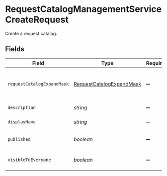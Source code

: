 # RequestCatalogManagementServiceCreateRequest

 Create a request catalog.



## Fields

| Field                                                                                                             | Type                                                                                                              | Required                                                                                                          | Description                                                                                                       |
| ----------------------------------------------------------------------------------------------------------------- | ----------------------------------------------------------------------------------------------------------------- | ----------------------------------------------------------------------------------------------------------------- | ----------------------------------------------------------------------------------------------------------------- |
| `requestCatalogExpandMask`                                                                                        | [RequestCatalogExpandMask](../../models/shared/requestcatalogexpandmask.md)                                       | :heavy_minus_sign:                                                                                                |  The RequestCatalogExpandMask includes the paths in the catalog view to expand in the return value of this call.<br/> |
| `description`                                                                                                     | *string*                                                                                                          | :heavy_minus_sign:                                                                                                |  The description of the new request catalog.<br/>                                                                 |
| `displayName`                                                                                                     | *string*                                                                                                          | :heavy_minus_sign:                                                                                                |  The display name of the new request catalog.<br/>                                                                |
| `published`                                                                                                       | *boolean*                                                                                                         | :heavy_minus_sign:                                                                                                |  Whether or not the new catalog should be created as published.<br/>                                              |
| `visibleToEveryone`                                                                                               | *boolean*                                                                                                         | :heavy_minus_sign:                                                                                                |  Whether or not the new catalog is visible to everyone by default.<br/>                                           |